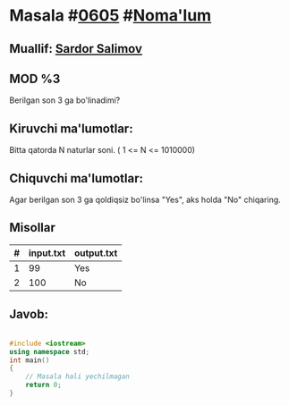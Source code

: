 
<h1>Masala #<a href="https://robocontest.uz/tasks/0605">0605</a> #<a href="https://robocontest.uz/tasks?category=1">Noma'lum</a></h1>
<h2> Muallif: <a href="https://robocontest.uz/profile/ds_forrest">Sardor Salimov</a></h2>
<h2>MOD %3</h2>
<p>Berilgan son 3 ga bo'linadimi?</p>
<h2>Kiruvchi ma'lumotlar:</h2>
<p>Bitta qatorda N naturlar soni. ( 1 <= N <= 1010000)</p>
<h2>Chiquvchi ma'lumotlar:</h2>
<p>Agar berilgan son 3 ga qoldiqsiz bo'linsa "Yes", aks holda "No" chiqaring.</p>
<h2>Misollar</h2>
<table>
    <thead>
        <tr>
            <th>#</th>
            <th>input.txt</th>
            <th>output.txt</th>
        </tr>
    </thead>
    <tbody>
            <tr>
                <td>1</td>
                <td>99</td>
                <td>Yes</td>
            </tr>
            <tr>
                <td>2</td>
                <td>100</td>
                <td>No</td>
            </tr>
    </tbody>
    </table>
    
<h2>Javob:</h2>

######
```cpp
#include <iostream>
using namespace std;
int main()
{
    // Masala hali yechilmagan
    return 0;
}
```
